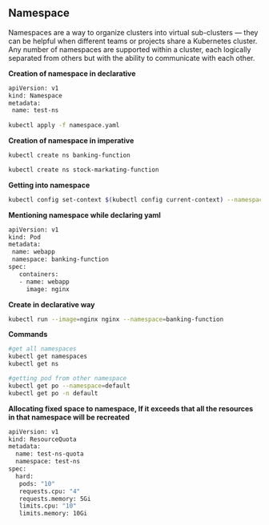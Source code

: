 ## Namespace

Namespaces are a way to organize clusters into virtual sub-clusters — they can be helpful when different teams or projects share a Kubernetes cluster. Any number of namespaces are supported within a cluster, each logically separated from others but with the ability to communicate with each other.

**Creation of namespace in declarative**

 ```bash
apiVersion: v1
kind: Namespace
metadata:
  name: test-ns
    
kubectl apply -f namespace.yaml 
```

**Creation of namespace in imperative**

 ```bash
kubectl create ns banking-function

kubectl create ns stock-markating-function    
```

**Getting into namespace**

```bash
kubectl config set-context $(kubectl config current-context) --namespace=banking-function
```

**Mentioning namespace while declaring yaml**
```bash
apiVersion: v1
kind: Pod
metadata:
 name: webapp
 namespace: banking-function
spec:
   containers:
   - name: webapp
     image: nginx
```

**Create in declarative way**
```bash
kubectl run --image=nginx nginx --namespace=banking-function
``` 

**Commands**
```bash
#get all namespaces
kubectl get namespaces
kubectl get ns

#getting pod from other namespace
kubectl get po --namespace=default
kubectl get po -n default

```

**Allocating fixed space to namespace, If it exceeds that all the resources in that namespace will be recreated**
```bash
apiVersion: v1
kind: ResourceQuota
metadata:
  name: test-ns-quota
  namespace: test-ns
spec:
  hard:
   pods: "10"
   requests.cpu: "4"
   requests.memory: 5Gi
   limits.cpu: "10"
   limits.memory: 10Gi

```

